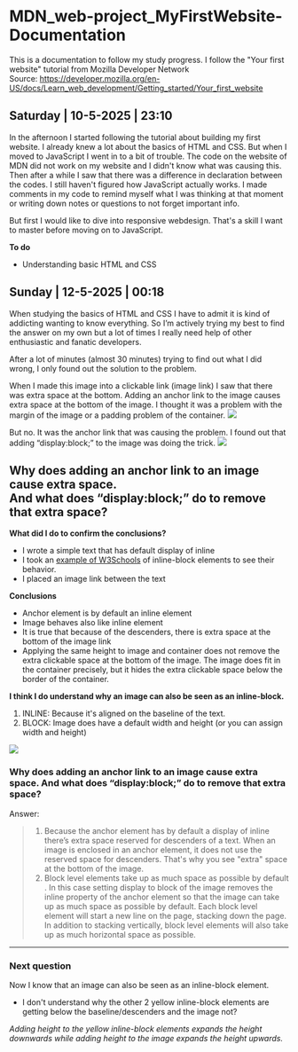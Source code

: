 # MDN_web-project_MyFirstWebsite-Documentation
This is a documentation to follow my study progress.
I follow the "Your first website" tutorial from Mozilla Developer Network <br>
Source: https://developer.mozilla.org/en-US/docs/Learn_web_development/Getting_started/Your_first_website

## Saturday | 10-5-2025 | 23:10
In the afternoon I started following the tutorial about building my first website. I already knew a lot about the basics of HTML and CSS. But when I moved to JavaScript I went in to a bit of trouble. The code on the website of MDN did not work on my website and I didn't know what was causing this. Then after a while I saw that there was a difference in declaration between the codes. I still haven't figured how JavaScript actually works. I made comments in my code to remind myself what I was thinking at that moment or writing down notes or questions to not forget important info.

But first I would like to dive into responsive webdesign. That's a skill I want to master before moving on to JavaScript.

**To do**
- Understanding basic HTML and CSS

## Sunday | 12-5-2025 | 00:18
When studying the basics of HTML and CSS I have to admit it is kind of addicting wanting to know everything. So I’m actively trying my best to find the answer on my own but a lot of times I really need help of other enthusiastic and fanatic developers.

After a lot of minutes (almost 30 minutes) trying to find out what I did wrong, I only found out the solution to the problem.

When I made this image into a clickable link (image link) I saw that there was extra space at the bottom. Adding an anchor link to the image causes extra space at the bottom of the image. I thought it was a problem with the margin of the image or a padding problem of the container.
<img src="https://global.discourse-cdn.com/freecodecamp/original/4X/a/b/8/ab8909c0ee9b48613f5ea831dca3b5aca0cbbb87.jpeg">

But no. It was the anchor link that was causing the problem. I found out that adding “display:block;” to the image was doing the trick.
<img src="https://global.discourse-cdn.com/freecodecamp/original/4X/c/0/a/c0aa938aa46acf85037ed17d87121811faec5125.jpeg">
## Why does adding an anchor link to an image cause extra space.<br> And what does “display:block;” do to remove that extra space?

**What did I do to confirm the conclusions?**

* I wrote a simple text that has default display of inline
* I took an <a href="https://www.w3schools.com/css/tryit.asp?filename=trycss_inline-block_span1">example of W3Schools</a> of inline-block elements to see their behavior. 
* I placed an image link between the text

**Conclusions**
* Anchor element is by default an inline element
* Image behaves also like inline element
* It is true that because of the descenders, there is extra space at the bottom of the image link
* Applying the same height to image and container does not remove the extra clickable space at the bottom of the image. The image does fit in the container precisely, but it hides the extra clickable space below the border of the container.

 **I think I do understand why an image can also be seen as an inline-block.**

1. INLINE: Because it's aligned on the baseline of the text.
2. BLOCK: Image does have a default width and height (or you can assign width and height)

<img src="https://global.discourse-cdn.com/freecodecamp/original/4X/a/2/3/a232efedc621bb9c0315c105e947c1814ceadb92.png">

### Why does adding an anchor link to an image cause extra space. And what does “display:block;” do to remove that extra space?
Answer: 
>1. Because the anchor element has by default a display of inline there’s extra space reserved for descenders of a text. When an image is enclosed in an anchor element, it does not use the reserved space for descenders. That's why you see "extra" space at the bottom of the image.
>2. Block level elements take up as much space as possible by default . In this case setting display to block of the image removes the inline property of the anchor element so that the image can take up as much space as possible by default. Each block level element will start a new line on the page, stacking down the page. In addition to stacking vertically, block level elements will also take up as much horizontal space as possible.
<hr>

### Next question
Now I know that an image can also be seen as an inline-block element.

* I  don't understand why the other 2 yellow inline-block elements are getting below the baseline/descenders and the image not?

*Adding height to the yellow inline-block elements expands the height downwards while adding height to the image expands the height upwards.*



